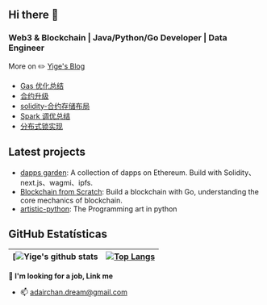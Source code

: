 ## Hi there 👋

###  Web3 & Blockchain | Java/Python/Go Developer |  Data Engineer
More on ✏️ [Yige's Blog](https://blog.cjwdream.top/zh/) 

- [Gas 优化总结](https://blog.cjwdream.top/zh/2024/05/gas-%E4%BC%98%E5%8C%96%E6%80%BB%E7%BB%93/)
- [合约升级](https://blog.cjwdream.top/zh/2024/03/solidity-%E5%90%88%E7%BA%A6%E5%8D%87%E7%BA%A7/)
- [solidity-合约存储布局](https://blog.cjwdream.top/zh/2024/03/solidity-%E5%90%88%E7%BA%A6%E5%AD%98%E5%82%A8%E5%B8%83%E5%B1%80/)
- [Spark 调优总结](https://blog.cjwdream.top/zh/2020/03/spark%E8%BF%9B%E9%98%B6-spark%E8%B0%83%E4%BC%98%E6%80%BB%E7%BB%93/)
- [分布式锁实现](https://blog.cjwdream.top/zh/2020/02/%E5%88%86%E5%B8%83%E5%BC%8F%E9%94%81/) 

## Latest projects
- [dapps garden](https://github.com/EgoSay/dapps-garden): A collection of dapps on Ethereum. Build with Solidity、next.js、wagmi、ipfs.
- [Blockchain from Scratch](https://github.com/EgoSay/blockchain-from-scratch): Build a blockchain with Go, understanding the core mechanics of blockchain.
- [artistic-python](https://github.com/EgoSay/artistic-python): The Programming art in python 

## GitHub Estatísticas

| [![Yige's github stats](https://github-readme-stats.vercel.app/api?username=EgoSay&show_icons=true&theme=merko&hide_border=true)  |[![Top Langs](https://github-readme-stats.vercel.app/api/top-langs/?username=EgoSay&layout=compact&theme=merko&hide_border=true&hide=css,html,ruby)](https://github.com/EgoSay)|
| ------------- | ------------- |

**🌱 I'm looking for a job, Link me**
- 📫 adairchan.dream@gmail.com

<!--
**EgoSay/EgoSay** is a ✨ _special_ ✨ repository because its `README.md` (this file) appears on your GitHub profile.

Here are some ideas to get you started:
- 🔭 I’m currently working on ...
- 🌱 I’m currently learning ...
- 👯 I’m looking to collaborate on ...
- 🤔 I’m looking for help with ...
- 💬 Ask me about ...
- 📫 How to reach me: ...
- 😄 Pronouns: ...
- ⚡ Fun fact: ...
-->
